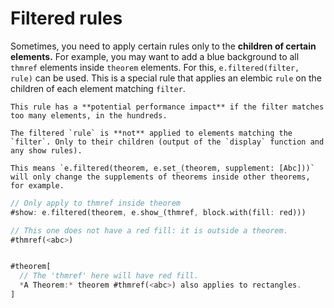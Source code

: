 # Filtered rules

Sometimes, you need to apply certain rules only to the **children of certain elements.** For example, you may want to add a blue background to all `thmref` elements inside `theorem` elements. For this, `e.filtered(filter, rule)` can be used. This is a special rule that applies an elembic `rule` on the children of each element matching `filter`.

```admonish warning
This rule has a **potential performance impact** if the filter matches too many elements, in the hundreds.
```

```admonish note
The filtered `rule` is **not** applied to elements matching the `filter`. Only to their children (output of the `display` function and any show rules).

This means `e.filtered(theorem, e.set_(theorem, supplement: [Abc]))` will only change the supplements of theorems inside other theorems, for example.
```

```rs
// Only apply to thmref inside theorem
#show: e.filtered(theorem, e.show_(thmref, block.with(fill: red)))

// This one does not have a red fill: it is outside a theorem.
#thmref(<abc>)


#theorem[
  // The 'thmref' here will have red fill.
  *A Theorem:* theorem #thmref(<abc>) also applies to rectangles.
]
```
